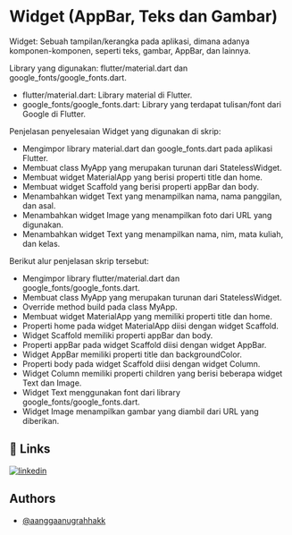 
# Widget (AppBar, Teks dan Gambar)

Widget: Sebuah tampilan/kerangka pada aplikasi, dimana adanya komponen-komponen, seperti teks, gambar, AppBar, dan lainnya.

Library yang digunakan: flutter/material.dart dan google_fonts/google_fonts.dart.

- flutter/material.dart: Library material di Flutter.
- google_fonts/google_fonts.dart: Library yang terdapat tulisan/font dari Google di Flutter.

Penjelasan penyelesaian Widget yang digunakan di skrip:

- Mengimpor library material.dart dan google_fonts.dart pada aplikasi Flutter.
- Membuat class MyApp yang merupakan turunan dari StatelessWidget.
- Membuat widget MaterialApp yang berisi properti title dan home.
- Membuat widget Scaffold yang berisi properti appBar dan body.
- Menambahkan widget Text yang menampilkan nama, nama panggilan, dan asal.
- Menambahkan widget Image yang menampilkan foto dari URL yang digunakan.
- Menambahkan widget Text yang menampilkan nama, nim, mata kuliah, dan kelas.

Berikut alur penjelasan skrip tersebut:

- Mengimpor library flutter/material.dart dan google_fonts/google_fonts.dart.
- Membuat class MyApp yang merupakan turunan dari StatelessWidget.
- Override method build pada class MyApp.
- Membuat widget MaterialApp yang memiliki properti title dan home.
- Properti home pada widget MaterialApp diisi dengan widget Scaffold.
- Widget Scaffold memiliki properti appBar dan body.
- Properti appBar pada widget Scaffold diisi dengan widget AppBar.
- Widget AppBar memiliki properti title dan backgroundColor.
- Properti body pada widget Scaffold diisi dengan widget Column.
- Widget Column memiliki properti children yang berisi beberapa widget Text dan Image.
- Widget Text menggunakan font dari library google_fonts/google_fonts.dart.
- Widget Image menampilkan gambar yang diambil dari URL yang diberikan.
## 🔗 Links
[![linkedin](https://img.shields.io/badge/linkedin-0A66C2?style=for-the-badge&logo=linkedin&logoColor=white)](https://www.linkedin.com/in/anugrahak)

## Authors

- [@aanggaanugrahhakk](https://www.github.com/aanggaanugrahhakk)

